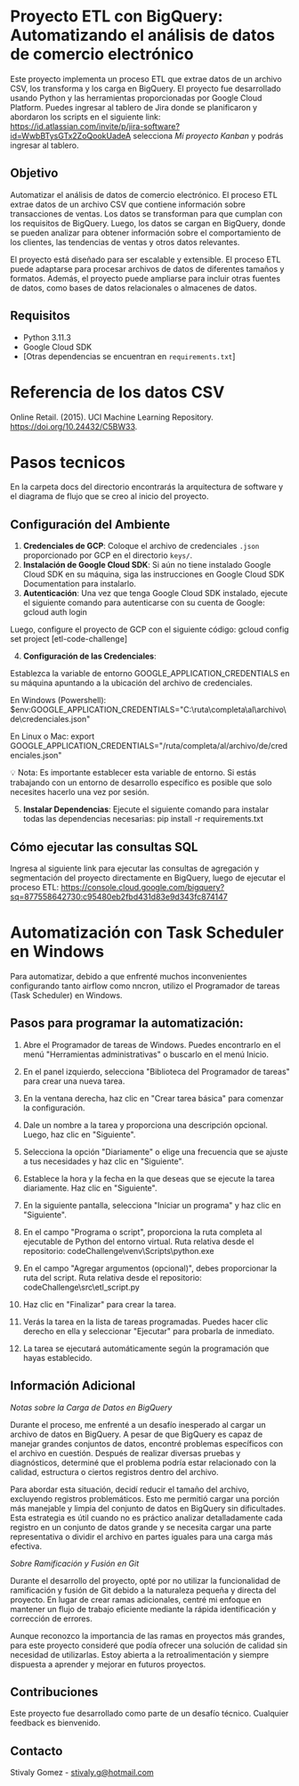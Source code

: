 # Proyecto ETL con BigQuery: Automatizando el análisis de datos de comercio electrónico

Este proyecto implementa un proceso ETL que extrae datos de un archivo CSV, los transforma y los carga en BigQuery. El proyecto fue desarrollado usando Python y las herramientas proporcionadas por Google Cloud Platform. Puedes ingresar al tablero de Jira donde se planificaron y abordaron los scripts en el siguiente link: https://id.atlassian.com/invite/p/jira-software?id=WwbBTysGTx2ZoQookUadeA selecciona *Mi proyecto Kanban* y podrás ingresar al tablero.

## Objetivo
Automatizar el análisis de datos de comercio electrónico. El proceso ETL extrae datos de un archivo CSV que contiene información sobre transacciones de ventas. Los datos se transforman para que cumplan con los requisitos de BigQuery. Luego, los datos se cargan en BigQuery, donde se pueden analizar para obtener información sobre el comportamiento de los clientes, las tendencias de ventas y otros datos relevantes.

El proyecto está diseñado para ser escalable y extensible. El proceso ETL puede adaptarse para procesar archivos de datos de diferentes tamaños y formatos. Además, el proyecto puede ampliarse para incluir otras fuentes de datos, como bases de datos relacionales o almacenes de datos.

## Requisitos

- Python 3.11.3
- Google Cloud SDK
- [Otras dependencias se encuentran en `requirements.txt`]

# Referencia de los datos CSV

Online Retail. (2015). UCI Machine Learning Repository. https://doi.org/10.24432/C5BW33.

# Pasos tecnicos

En la carpeta docs del directorio encontrarás la arquitectura de software y el diagrama de flujo que se creo al inicio del proyecto. 

## Configuración del Ambiente

1. **Credenciales de GCP**: Coloque el archivo de credenciales `.json` proporcionado por GCP en el directorio `keys/`.
2. **Instalación de Google Cloud SDK**: Si aún no tiene instalado Google Cloud SDK en su máquina, siga las instrucciones en Google Cloud SDK Documentation para instalarlo.
3. **Autenticación**:
Una vez que tenga Google Cloud SDK instalado, ejecute el siguiente comando para autenticarse con su cuenta de Google:
    gcloud auth login

Luego, configure el proyecto de GCP con el siguiente código:
    gcloud config set project [etl-code-challenge]

4. **Configuración de las Credenciales**:

Establezca la variable de entorno GOOGLE_APPLICATION_CREDENTIALS en su máquina apuntando a la ubicación del archivo de credenciales.

En Windows (Powershell):
    $env:GOOGLE_APPLICATION_CREDENTIALS="C:\ruta\completa\al\archivo\de\credenciales.json"

En Linux o Mac:
    export GOOGLE_APPLICATION_CREDENTIALS="/ruta/completa/al/archivo/de/credenciales.json"

💡 Nota: Es importante establecer esta variable de entorno. Si estás trabajando con un entorno de desarrollo específico es posible que solo necesites hacerlo una vez por sesión.

5. **Instalar Dependencias**: Ejecute el siguiente comando para instalar todas las dependencias necesarias: 
    pip install -r requirements.txt

## Cómo ejecutar las consultas SQL

Ingresa al siguiente link para ejecutar las consultas de agregación y segmentación del proyecto directamente en BigQuery, luego de ejecutar el proceso ETL: 
    https://console.cloud.google.com/bigquery?sq=877558642730:c95480eb2fbd431d83e9d343fc874147


# Automatización con Task Scheduler en Windows

Para automatizar, debido a que enfrenté muchos inconvenientes configurando tanto airflow como nncron, utilizo el Programador de tareas (Task Scheduler) en Windows. 

## Pasos para programar la automatización:

1. Abre el Programador de tareas de Windows. Puedes encontrarlo en el menú "Herramientas administrativas" o buscarlo en el menú Inicio.

2. En el panel izquierdo, selecciona "Biblioteca del Programador de tareas" para crear una nueva tarea.

3. En la ventana derecha, haz clic en "Crear tarea básica" para comenzar la configuración.

4. Dale un nombre a la tarea y proporciona una descripción opcional. Luego, haz clic en "Siguiente".

5. Selecciona la opción "Diariamente" o elige una frecuencia que se ajuste a tus necesidades y haz clic en "Siguiente".

6. Establece la hora y la fecha en la que deseas que se ejecute la tarea diariamente. Haz clic en "Siguiente".

7. En la siguiente pantalla, selecciona "Iniciar un programa" y haz clic en "Siguiente".

8. En el campo "Programa o script", proporciona la ruta completa al ejecutable de Python del entorno virtual. Ruta relativa desde el repositorio: 
    codeChallenge\venv\Scripts\python.exe

9. En el campo "Agregar argumentos (opcional)", debes proporcionar la ruta del script. Ruta relativa desde el repositorio:
    codeChallenge\src\etl_script.py

10. Haz clic en "Finalizar" para crear la tarea.

11. Verás la tarea en la lista de tareas programadas. Puedes hacer clic derecho en ella y seleccionar "Ejecutar" para probarla de inmediato.

12. La tarea se ejecutará automáticamente según la programación que hayas establecido.


## Información Adicional

*Notas sobre la Carga de Datos en BigQuery*

Durante el proceso, me enfrenté a un desafío inesperado al cargar un archivo de datos en BigQuery. A pesar de que BigQuery es capaz de manejar grandes conjuntos de datos, encontré problemas específicos con el archivo en cuestión. Después de realizar diversas pruebas y diagnósticos, determiné que el problema podría estar relacionado con la calidad, estructura o ciertos registros dentro del archivo. 

Para abordar esta situación, decidí reducir el tamaño del archivo, excluyendo registros problemáticos. Esto me permitió cargar una porción más manejable y limpia del conjunto de datos en BigQuery sin dificultades. Esta estrategia es útil cuando no es práctico analizar detalladamente cada registro en un conjunto de datos grande y se necesita cargar una parte representativa o dividir el archivo en partes iguales para una carga más efectiva.

*Sobre Ramificación y Fusión en Git*

Durante el desarrollo del proyecto, opté por no utilizar la funcionalidad de ramificación y fusión de Git debido a la naturaleza pequeña y directa del proyecto. En lugar de crear ramas adicionales, centré mi enfoque en mantener un flujo de trabajo eficiente mediante la rápida identificación y corrección de errores. 

Aunque reconozco la importancia de las ramas en proyectos más grandes, para este proyecto consideré que podía ofrecer una solución de calidad sin necesidad de utilizarlas. Estoy abierta a la retroalimentación y siempre dispuesta a aprender y mejorar en futuros proyectos.

## Contribuciones

Este proyecto fue desarrollado como parte de un desafío técnico. Cualquier feedback es bienvenido.

## Contacto

Stivaly Gomez - stivaly.g@hotmail.com
